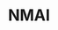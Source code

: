 ---
# This topic lives at
# https://digital.gov/topics/nmai

slug: "nmai"

# Topic Title
title: "NMAI"

# description — keep it short and clear
summary: ""


# Weight
weight: 1

# For more information on managing topics,
# see https://github.com/GSA/digitalgov.gov/wiki
---